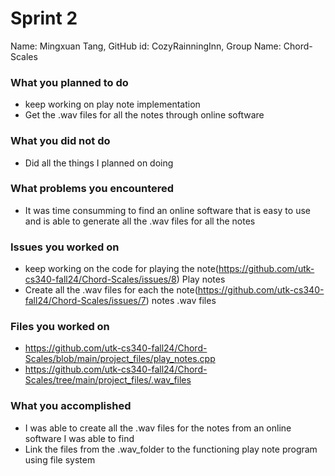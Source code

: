 # Sprint 2

Name: Mingxuan Tang, GitHub id: CozyRainningInn, Group Name: Chord-Scales

### What you planned to do

* keep working on play note implementation
* Get the .wav files for all the notes through online software

### What you did not do

* Did all the things I planned on doing

### What problems you encountered

* It was time consumming to find an online software that is easy to use and is able to generate all the .wav files for all the notes

### Issues you worked on

* keep working on the code for playing the note(https://github.com/utk-cs340-fall24/Chord-Scales/issues/8) Play notes
* Create all the .wav files for each the note(https://github.com/utk-cs340-fall24/Chord-Scales/issues/7) notes .wav files 

### Files you worked on

* https://github.com/utk-cs340-fall24/Chord-Scales/blob/main/project_files/play_notes.cpp
* https://github.com/utk-cs340-fall24/Chord-Scales/tree/main/project_files/.wav_files
  
### What you accomplished
* I was able to create all the .wav files for the notes from an online software I was able to find
* Link the files from the .wav_folder to the functioning play note program using file system  
